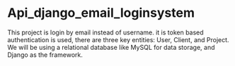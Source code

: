# Api_django_email_loginsystem
This project is login by email instead of username. it is token based authentication is used, there are three key entities: User, Client, and Project. We will be using a relational database like MySQL for data storage, and Django as the framework.
